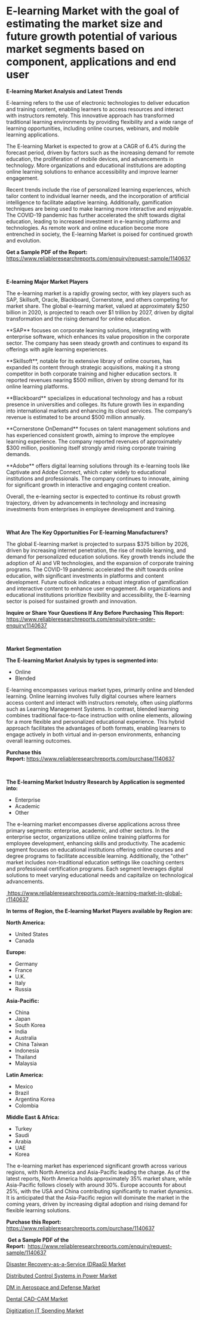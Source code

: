 <p><h1>E-learning Market with the goal of estimating the market size and future growth potential of various market segments based on component, applications and end user</h1></p><p><strong>E-learning Market Analysis and Latest Trends</strong></p>
<p><p>E-learning refers to the use of electronic technologies to deliver education and training content, enabling learners to access resources and interact with instructors remotely. This innovative approach has transformed traditional learning environments by providing flexibility and a wide range of learning opportunities, including online courses, webinars, and mobile learning applications.</p><p>The E-learning Market is expected to grow at a CAGR of 6.4% during the forecast period, driven by factors such as the increasing demand for remote education, the proliferation of mobile devices, and advancements in technology. More organizations and educational institutions are adopting online learning solutions to enhance accessibility and improve learner engagement. </p><p>Recent trends include the rise of personalized learning experiences, which tailor content to individual learner needs, and the incorporation of artificial intelligence to facilitate adaptive learning. Additionally, gamification techniques are being used to make learning more interactive and enjoyable. The COVID-19 pandemic has further accelerated the shift towards digital education, leading to increased investment in e-learning platforms and technologies. As remote work and online education become more entrenched in society, the E-learning Market is poised for continued growth and evolution.</p></p>
<p><strong>Get a Sample PDF of the Report:&nbsp;</strong> <a href="https://www.reliableresearchreports.com/enquiry/request-sample/1140637?utm_campaign=32&utm_medium=2&utm_source=Github&utm_content=ia&utm_term=25032025&utm_id=e-learning">https://www.reliableresearchreports.com/enquiry/request-sample/1140637</a></p>
<p>&nbsp;</p>
<p><strong>E-learning Major Market Players</strong></p>
<p><p>The e-learning market is a rapidly growing sector, with key players such as SAP, Skillsoft, Oracle, Blackboard, Cornerstone, and others competing for market share. The global e-learning market, valued at approximately $250 billion in 2020, is projected to reach over $1 trillion by 2027, driven by digital transformation and the rising demand for online education.</p><p>**SAP** focuses on corporate learning solutions, integrating with enterprise software, which enhances its value proposition in the corporate sector. The company has seen steady growth and continues to expand its offerings with agile learning experiences.</p><p>**Skillsoft**, notable for its extensive library of online courses, has expanded its content through strategic acquisitions, making it a strong competitor in both corporate training and higher education sectors. It reported revenues nearing $500 million, driven by strong demand for its online learning platforms.</p><p>**Blackboard** specializes in educational technology and has a robust presence in universities and colleges. Its future growth lies in expanding into international markets and enhancing its cloud services. The company’s revenue is estimated to be around $500 million annually.</p><p>**Cornerstone OnDemand** focuses on talent management solutions and has experienced consistent growth, aiming to improve the employee learning experience. The company reported revenues of approximately $300 million, positioning itself strongly amid rising corporate training demands.</p><p>**Adobe** offers digital learning solutions through its e-learning tools like Captivate and Adobe Connect, which cater widely to educational institutions and professionals. The company continues to innovate, aiming for significant growth in interactive and engaging content creation.</p><p>Overall, the e-learning sector is expected to continue its robust growth trajectory, driven by advancements in technology and increasing investments from enterprises in employee development and training.</p></p>
<p>&nbsp;</p>
<p><strong>What Are The Key Opportunities For E-learning Manufacturers?</strong></p>
<p><p>The global E-learning market is projected to surpass $375 billion by 2026, driven by increasing internet penetration, the rise of mobile learning, and demand for personalized education solutions. Key growth trends include the adoption of AI and VR technologies, and the expansion of corporate training programs. The COVID-19 pandemic accelerated the shift towards online education, with significant investments in platforms and content development. Future outlook indicates a robust integration of gamification and interactive content to enhance user engagement. As organizations and educational institutions prioritize flexibility and accessibility, the E-learning sector is poised for sustained growth and innovation.</p></p>
<p><strong>Inquire or Share Your Questions If Any Before Purchasing This Report:</strong> <a href="https://www.reliableresearchreports.com/enquiry/pre-order-enquiry/1140637?utm_campaign=32&utm_medium=2&utm_source=Github&utm_content=ia&utm_term=25032025&utm_id=e-learning">https://www.reliableresearchreports.com/enquiry/pre-order-enquiry/1140637</a></p>
<p>&nbsp;</p>
<p><strong>Market Segmentation</strong></p>
<p><strong>The E-learning Market Analysis by types is segmented into:</strong></p>
<p><ul><li>Online</li><li>Blended</li></ul></p>
<p><p>E-learning encompasses various market types, primarily online and blended learning. Online learning involves fully digital courses where learners access content and interact with instructors remotely, often using platforms such as Learning Management Systems. In contrast, blended learning combines traditional face-to-face instruction with online elements, allowing for a more flexible and personalized educational experience. This hybrid approach facilitates the advantages of both formats, enabling learners to engage actively in both virtual and in-person environments, enhancing overall learning outcomes.</p></p>
<p><strong>Purchase this Report:&nbsp;</strong><a href="https://www.reliableresearchreports.com/purchase/1140637?utm_campaign=32&utm_medium=2&utm_source=Github&utm_content=ia&utm_term=25032025&utm_id=e-learning">https://www.reliableresearchreports.com/purchase/1140637</a></p>
<p>&nbsp;</p>
<p><strong>The E-learning Market Industry Research by Application is segmented into:</strong></p>
<p><ul><li>Enterprise</li><li>Academic</li><li>Other</li></ul></p>
<p><p>The e-learning market encompasses diverse applications across three primary segments: enterprise, academic, and other sectors. In the enterprise sector, organizations utilize online training platforms for employee development, enhancing skills and productivity. The academic segment focuses on educational institutions offering online courses and degree programs to facilitate accessible learning. Additionally, the "other" market includes non-traditional education settings like coaching centers and professional certification programs. Each segment leverages digital solutions to meet varying educational needs and capitalize on technological advancements.</p></p>
<p><a href="https://www.reliableresearchreports.com/e-learning-market-in-global-r1140637?utm_campaign=32&utm_medium=2&utm_source=Github&utm_content=ia&utm_term=25032025&utm_id=e-learning">&nbsp;https://www.reliableresearchreports.com/e-learning-market-in-global-r1140637</a></p>
<p><strong>In terms of Region, the E-learning Market Players available by Region are:</strong></p>
<p>
    <p> <strong> North America: </strong>
        <ul>
            <li>United States</li>
            <li>Canada</li>
        </ul>
        </p> 
    <p> <strong> Europe: </strong>
        <ul>
            <li>Germany</li>
            <li>France</li>
            <li>U.K.</li>
            <li>Italy</li>
            <li>Russia</li>
        </ul>
        </p> 
    <p> <strong> Asia-Pacific: </strong>
        <ul>
            <li>China</li>
            <li>Japan</li>
            <li>South Korea</li>
            <li>India</li>
            <li>Australia</li>
            <li>China Taiwan</li>
            <li>Indonesia</li>
            <li>Thailand</li>
            <li>Malaysia</li>
        </ul>
        </p> 
    <p> <strong> Latin America: </strong>
        <ul>
            <li>Mexico</li>
            <li>Brazil</li>
            <li>Argentina Korea</li>
            <li>Colombia</li>
        </ul>
        </p> 
    <p> <strong> Middle East & Africa: </strong>
        <ul>
            <li>Turkey</li>
            <li>Saudi</li>
            <li>Arabia</li>
            <li>UAE</li>
            <li>Korea</li>
        </ul>
    </p>
    </p>
<p><p>The e-learning market has experienced significant growth across various regions, with North America and Asia-Pacific leading the charge. As of the latest reports, North America holds approximately 35% market share, while Asia-Pacific follows closely with around 30%. Europe accounts for about 25%, with the USA and China contributing significantly to market dynamics. It is anticipated that the Asia-Pacific region will dominate the market in the coming years, driven by increasing digital adoption and rising demand for flexible learning solutions.</p></p>
<p><strong>Purchase this Report: </strong><a href="https://www.reliableresearchreports.com/purchase/1140637?utm_campaign=32&utm_medium=2&utm_source=Github&utm_content=ia&utm_term=25032025&utm_id=e-learning">https://www.reliableresearchreports.com/purchase/1140637</a></p>
<p>&nbsp;<strong>Get a Sample PDF of the Report:&nbsp;&nbsp;</strong><a href="https://www.reliableresearchreports.com/enquiry/request-sample/1140637?utm_campaign=32&utm_medium=2&utm_source=Github&utm_content=ia&utm_term=25032025&utm_id=e-learning">https://www.reliableresearchreports.com/enquiry/request-sample/1140637</a></p>
<p><strong></strong></p>
<p><p><a href="https://github.com/godutetraeva/Market-Research-Report-List-1/blob/main/disaster-recovery-as-a-service-draas-market.md?utm_campaign=32&utm_medium=2&utm_source=Github&utm_content=ia&utm_term=25032025&utm_id=e-learning">Disaster Recovery-as-a-Service (DRaaS) Market</a></p><p><a href="https://github.com/trossdushi7u/Market-Research-Report-List-1/blob/main/distributed-control-systems-in-power-market.md?utm_campaign=32&utm_medium=2&utm_source=Github&utm_content=ia&utm_term=25032025&utm_id=e-learning">Distributed Control Systems in Power Market</a></p><p><a href="https://github.com/abuegalawixo/Market-Research-Report-List-1/blob/main/dm-in-aerospace-and-defense-market.md?utm_campaign=32&utm_medium=2&utm_source=Github&utm_content=ia&utm_term=25032025&utm_id=e-learning">DM in Aerospace and Defense Market</a></p><p><a href="https://github.com/jhoonatsev/Market-Research-Report-List-1/blob/main/dental-cad-cam-market.md?utm_campaign=32&utm_medium=2&utm_source=Github&utm_content=ia&utm_term=25032025&utm_id=e-learning">Dental CAD-CAM Market</a></p><p><a href="https://github.com/kirstejuvet/Market-Research-Report-List-1/blob/main/digitization-it-spending-market.md?utm_campaign=32&utm_medium=2&utm_source=Github&utm_content=ia&utm_term=25032025&utm_id=e-learning">Digitization IT Spending Market</a></p></p>
